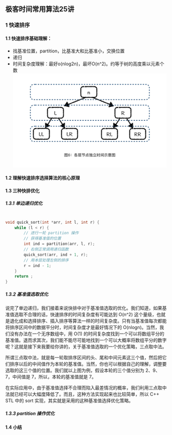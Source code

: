 ## 极客时间常用算法25讲

### 1 快速排序

#### 1.1 快速排序基础理解：

- 找基准位置，partition，比基准大和比基准小，交换位置
- 递归
- 时间复杂度理解：最好o(nlog2n)，最坏O(n^2)。约等于树的高度乘以元素个数![quickSort_time](image\quickSort_time.jpg)

#### 1.2 理解快速排序选择算法的核心原理

#### 1.3 三种快排优化

##### 1.3.1 单边递归优化

```c

void quick_sort(int *arr, int l, int r) {
    while (l < r) {
        // 进行一轮 partition 操作
        // 获得基准值的位置
        int ind = partition(arr, l, r);
        // 右侧正常调用递归函数 
        quick_sort(arr, ind + 1, r);
        // 用本层处理左侧的排序
        r = ind - 1;
    }
    return ;
}
```

##### 1.3.2 基准值选取优化

说完了单边递归，我们接着来说快排中对于基准值选取的优化。我们知道，如果基准值选取不合理的话，快速排序的时间复杂度有可能达到 O(n^2) 这个量级，也就是退化成和选择排序、插入排序等算法一样的时间复杂度。只有当基准值每次都能将排序区间中的数据平分时，时间复杂度才是最好情况下的 O(nlogn)。当然，我们没有办法在一个无序数组中，用 O(1) 的时间复杂度找到一个可以将数组平分的基准值。退而求其次，我们能不能尽可能地找到一个可以大概率将数组平分的数字呢？这就是接下来我要给你讲的，关于基准值选取的一个优化策略，三点取中法。



所谓三点取中法，就是每一轮取排序区间的头、尾和中间元素这三个值，然后把它们排序以后的中间值作为本轮的基准值。当然，你也可以根据自己的理解，调整要选取的这三个值的位置。我们就以上图为例，假设本轮的三个值分别为 2、9、7，中间值是 7，所以，本轮的基准值就是 7。

在实际应用中，由于基准值选择不合理而陷入最差情况的概率，我们利用三点取中法就已经可以大幅度降低了。而且，这种方法实现起来也比较简单，所以 C++ STL 中的 sort 实现，其实就是采用的这种基准值选择优化策略。

##### 1.3.3 partition 操作优化



#### 1.4 小结

